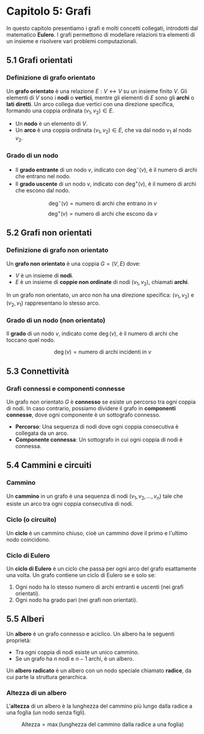 # Capitolo 5: Grafi

In questo capitolo presentiamo i grafi e molti concetti collegati, introdotti dal matematico **Eulero**. I grafi permettono di modellare relazioni tra elementi di un insieme e risolvere vari problemi computazionali.

## 5.1 Grafi orientati

### Definizione di grafo orientato
Un **grafo orientato** è una relazione $E: V \leftrightarrow V$ su un insieme finito $V$. Gli elementi di $V$ sono i **nodi** o **vertici**, mentre gli elementi di $E$ sono gli **archi** o **lati diretti**. Un arco collega due vertici con una direzione specifica, formando una coppia ordinata $(v_1, v_2) \in E$.

- Un **nodo** è un elemento di $V$.
- Un **arco** è una coppia ordinata $(v_1, v_2) \in E$, che va dal nodo $v_1$ al nodo $v_2$.

### Grado di un nodo
- Il **grado entrante** di un nodo $v$, indicato con $\deg^-(v)$, è il numero di archi che entrano nel nodo.
- Il **grado uscente** di un nodo $v$, indicato con $\deg^+(v)$, è il numero di archi che escono dal nodo.

$$
\deg^-(v) = \text{numero di archi che entrano in } v
$$
$$
\deg^+(v) = \text{numero di archi che escono da } v
$$

## 5.2 Grafi non orientati

### Definizione di grafo non orientato
Un **grafo non orientato** è una coppia $G = (V, E)$ dove:
- $V$ è un insieme di **nodi**.
- $E$ è un insieme di **coppie non ordinate** di nodi $(v_1, v_2)$, chiamati **archi**.

In un grafo non orientato, un arco non ha una direzione specifica: $(v_1, v_2)$ e $(v_2, v_1)$ rappresentano lo stesso arco.

### Grado di un nodo (non orientato)
Il **grado** di un nodo $v$, indicato come $\deg(v)$, è il numero di archi che toccano quel nodo.

$$
\deg(v) = \text{numero di archi incidenti in } v
$$

## 5.3 Connettività

### Grafi connessi e componenti connesse
Un grafo non orientato $G$ è **connesso** se esiste un percorso tra ogni coppia di nodi. In caso contrario, possiamo dividere il grafo in **componenti connesse**, dove ogni componente è un sottografo connesso.

- **Percorso**: Una sequenza di nodi dove ogni coppia consecutiva è collegata da un arco.
- **Componente connessa**: Un sottografo in cui ogni coppia di nodi è connessa.

## 5.4 Cammini e circuiti

### Cammino
Un **cammino** in un grafo è una sequenza di nodi $(v_1, v_2, \dots, v_n)$ tale che esiste un arco tra ogni coppia consecutiva di nodi.

### Ciclo (o circuito)
Un **ciclo** è un cammino chiuso, cioè un cammino dove il primo e l'ultimo nodo coincidono.

### Ciclo di Eulero
Un **ciclo di Eulero** è un ciclo che passa per ogni arco del grafo esattamente una volta. Un grafo contiene un ciclo di Eulero se e solo se:
1. Ogni nodo ha lo stesso numero di archi entranti e uscenti (nei grafi orientati).
2. Ogni nodo ha grado pari (nei grafi non orientati).

## 5.5 Alberi

Un **albero** è un grafo connesso e aciclico. Un albero ha le seguenti proprietà:
- Tra ogni coppia di nodi esiste un unico cammino.
- Se un grafo ha $n$ nodi e $n-1$ archi, è un albero.
  
Un **albero radicato** è un albero con un nodo speciale chiamato **radice**, da cui parte la struttura gerarchica.

### Altezza di un albero
L'**altezza** di un albero è la lunghezza del cammino più lungo dalla radice a una foglia (un nodo senza figli).

$$
\text{Altezza} = \max \left( \text{lunghezza del cammino dalla radice a una foglia} \right)
$$

